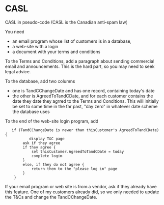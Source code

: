 # CASL
CASL in pseudo-code (CASL is the Canadian anti-spam law)

You need 
- an email program whose list of customers is in a database,
- a web-site with a login
- a document with your terms and conditions

To the Terms and Conditions, add a paragraph about
sending commercial email and announcements. This is the hard part,
so you may need to seek legal advice.

To the database, add two columns
- one is TandCChangeDate and has one record, containing today's date
- the other is AgreedToTandCDate, and for each customer contains the
  date they date they agrred to the Terms and Conditions. This will
  initially be set to some time in the far past, "day zero" in 
  whatever date scheme the database uses

To the end of the web-site login program, add 
```
   if (TandCChangeDate is newer than thisCustomer's AgreedToTandCDate) {
           display T&C page
        ask if they agree
        if they agree {
        	set thisCustomer.AgreedToTandCDate = today
        	complete login
        }
        else, if they do not agree {
        	return them to the "please log in" page
        }
    } 
```

If your email program or web site is from a vendor, ask if they already
have this feature.  One of my customers already did, so we only needed
to update the T&Cs and change the TandCChangeDate.
